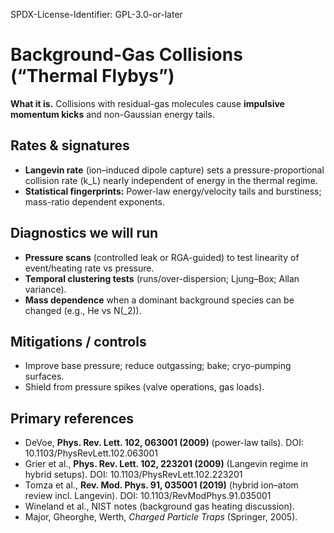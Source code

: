 SPDX-License-Identifier: GPL-3.0-or-later

# Background-Gas Collisions (“Thermal Flybys”)

**What it is.** Collisions with residual-gas molecules cause **impulsive momentum kicks** and non-Gaussian energy tails.

## Rates & signatures
- **Langevin rate** (ion–induced dipole capture) sets a pressure-proportional collision rate \(k_L\) nearly independent of energy in the thermal regime.
- **Statistical fingerprints:** Power-law energy/velocity tails and burstiness; mass-ratio dependent exponents.

## Diagnostics we will run
- **Pressure scans** (controlled leak or RGA-guided) to test linearity of event/heating rate vs pressure.
- **Temporal clustering tests** (runs/over-dispersion; Ljung–Box; Allan variance).
- **Mass dependence** when a dominant background species can be changed (e.g., He vs N\(_2\)).

## Mitigations / controls
- Improve base pressure; reduce outgassing; bake; cryo-pumping surfaces.
- Shield from pressure spikes (valve operations, gas loads).

## Primary references
- DeVoe, **Phys. Rev. Lett. 102, 063001 (2009)** (power-law tails). DOI: 10.1103/PhysRevLett.102.063001  
- Grier et al., **Phys. Rev. Lett. 102, 223201 (2009)** (Langevin regime in hybrid setups). DOI: 10.1103/PhysRevLett.102.223201  
- Tomza et al., **Rev. Mod. Phys. 91, 035001 (2019)** (hybrid ion–atom review incl. Langevin). DOI: 10.1103/RevModPhys.91.035001  
- Wineland et al., NIST notes (background gas heating discussion).  
- Major, Gheorghe, Werth, *Charged Particle Traps* (Springer, 2005).
